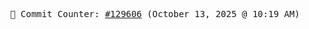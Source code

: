<p align="center">
    <samp>
        📮 Commit Counter: <a href="https://github.com/Javascript-void0/Javascript-void0/commits/main">#129606</a> (October 13, 2025 @ 10:19 AM)
    </samp>
</p>